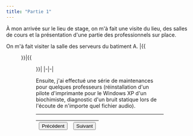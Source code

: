 ```yaml
---
title: "Partie 1"
---
```

À mon arrivée sur le lieu de stage, on m'à fait une visite du lieu, des salles de cours et la présentation d'une partie des professionnels sur place.

On m'à fait visiter la salle des serveurs du batiment A.
|{{<figure src="https://vhascoet-pro.github.io/portfolio-bts.github.io/pics/RDS2/racks_serveurs.jpg" alt="rack srv" position="center" style="border-radius: 8px;" caption="Armoire de brassage permettant de trier les câbles de l'IUT et les racks des serveurs de fichiers." captionPosition="right" captionStyle="color: black;" >}}|{{<figure src="https://vhascoet-pro.github.io/portfolio-bts.github.io/pics/RDS2/racks_telephonie.jpg" alt="rack tel" position="center" style="border-radius: 8px;" caption="Armoire contenant les racks des serveurs de téléphonie" captionPosition="right" captionStyle="color: black;" >}}|
|-|-|

Ensuite, j'ai effectué une série de maintenances pour quelques professeurs (réinstallation d'un pilote d'imprimante pour le Windows XP d'un biochimiste, diagnostic d'un bruit statique lors de l'écoute de n'importe quel fichier audio).

***
|<button onclick="window.location.href='https://vhascoet-pro.github.io/portfolio-bts.github.io/rds2/rds2_1';">Précédent</button>|<button onclick="window.location.href='https://vhascoet-pro.github.io/portfolio-bts.github.io/rds2/rds2_3';">Suivant</button>|
|-|-|